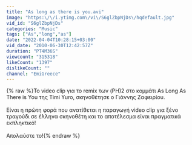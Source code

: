 ```yaml
---
title: "As long as there is you.avi"
image: "https:\/\/i.ytimg.com\/vi\/S6glZbpNjDs\/hqdefault.jpg"
vid_id: "S6glZbpNjDs"
categories: "Music"
tags: ["As","long","as"]
date: "2022-04-04T10:28:15+03:00"
vid_date: "2010-06-30T12:42:57Z"
duration: "PT4M36S"
viewcount: "315318"
likeCount: "1397"
dislikeCount: ""
channel: "EmiGreece"
---
```

{% raw %}Το video clip για το remix των (PH)2 στο κομμάτι As Long As There is You της Timi Yuro, σκηνοθέτησε ο Γιάννης Ζαφειρίου.<br /><br />Είναι η πρώτη φορά που ανατίθεται η παραγωγή video clip για ξένο τραγούδι σε έλληνα σκηνοθέτη και το αποτέλεσμα είναι πραγματικά εκπληκτικό! <br /><br />Απολαύστε το!{% endraw %}
